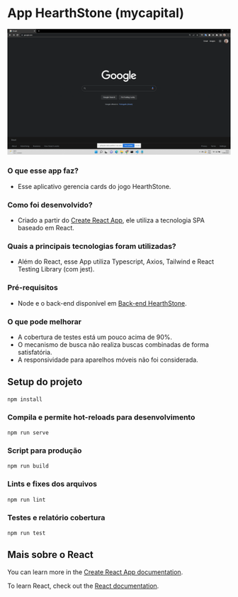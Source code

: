 # App HearthStone (mycapital)

<img src="https://github.com/marcelorvergara/mycapital/blob/main/misc_files/recording.gif">

### O que esse app faz?

- Esse aplicativo gerencia cards do jogo HearthStone.

### Como foi desenvolvido?

- Criado a partir do [Create React App](https://github.com/facebook/create-react-app), ele utiliza a tecnologia SPA baseado em React.

### Quais a principais tecnologias foram utilizadas?

- Além do React, esse App utiliza Typescript, Axios, Tailwind e React Testing Library (com jest).

### Pré-requisitos

- Node e o back-end disponível em [Back-end HearthStone](https://github.com/marcelorvergara/HearthStoneBackEnd).

### O que pode melhorar

- A cobertura de testes está um pouco acima de 90%.
- O mecanismo de busca não realiza buscas combinadas de forma satisfatória.
- A responsividade para aparelhos móveis não foi considerada.

## Setup do projeto

```
npm install
```

### Compila e permite hot-reloads para desenvolvimento

```
npm run serve
```

### Script para produção

```
npm run build
```

### Lints e fixes dos arquivos

```
npm run lint
```

### Testes e relatório cobertura

```
npm run test
```

## Mais sobre o React

You can learn more in the [Create React App documentation](https://facebook.github.io/create-react-app/docs/getting-started).

To learn React, check out the [React documentation](https://reactjs.org/).
